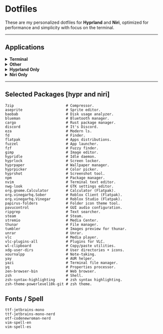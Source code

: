 # Dotfiles

These are my personalized dotfiles for **Hyprland** and **Niri**, optimized for performance and simplicity with focus on the terminal.

---

## Applications

<details>
<summary><strong>Terminal</strong></summary>

- **[Eza](https://github.com/eza-community/eza)** - Modern alternative of ls.
- **[Foot](https://codeberg.org/dnkl/foot)** - Terminal emulator.
- **[fzf](https://github.com/junegunn/fzf)** - Fuzzy finder.
- **[Neovim](https://github.com/neovim/neovim)** - Terminal text editor.
- **[Tmux](https://github.com/tmux/tmux)** - Terminal multiplexer.
- **[Yazi](https://github.com/sxyazi/yazi)** - Terminal File Manager.
- **[zsh](https://github.com/zsh-users/zsh)** - Shell.
- **[zsh-syntax-highlighting](https://github.com/zsh-users/zsh-syntax-highlighting)** - Syntax highlighting.
- **[zsh-theme-powerlevel10k-git](https://github.com/romkatv/powerlevel10k)** - Theme.

</details>

<details>
<summary><strong>Other</strong></summary>

- **[Aseprite](https://github.com/aseprite/aseprite)** - Sprite editor.
- **[Discord](https://discord.com/)** - It's discord.
- **[Flatpak](https://flatpak.org/)** - Apps distributions for Linux.
    - **[Calculator](https://github.com/GNOME/gnome-calculator)** - A Calculator.
    - **[Vinegar](https://vinegarhq.org/)** - Roblox Studio for Linux.
    - **[Sober](https://sober.vinegarhq.org/#introducing-sober)** - Roblox for Linux.
- **[Fuzzel](https://codeberg.org/dnkl/fuzzel)** - App launcher.
- **[Gimp](https://www.gimp.org/)** - Image editor.
- **[nwg-look](https://github.com/nwg-piotr/nwg-look)** - GTK3 Settings editor.
- **[Papirus Folders](https://github.com/PapirusDevelopmentTeam/papirus-folders)** - Folder icon color changer.
- **[Pavucontrol](https://freedesktop.org/software/pulseaudio/pavucontrol)** - GUI Audio configuration.
- **[Stremio](https://www.stremio.com/)** - Media center.
- **[Thunar](https://docs.xfce.org/xfce/thunar/start)** - Lightweight file manager.
- **[VLC](https://www.videolan.org/vlc/)** - Media player.
- **[wl-clipboard]()** - Copy/paste utilities.
- **[Xournal++](https://github.com/xournalpp/xournalpp)** - Notetaking.
- **[Zen Browser](https://github.com/zen-browser/desktop)** - Zen Browser is a Firefox-based 'Browser' (yhea, crazy).

</details>


<details>
<summary><strong>Hyprland Only</strong></summary>

- **[Hypridle](https://github.com/hyprwm/hypridle)** - Idle daemon.
- **[Hyprlock](https://github.com/hyprwm/hyprlock)** - Locks your screen.
- **[Hyprpaper](https://github.com/hyprwm/hyprpaper)** - Manages Wayland wallpapers.
- **[Hyprpicker](https://github.com/hyprwm/hyprpicker)** - Wayland color picker.
- **[Hyprshot](https://github.com/hyprwm/hyprshot)** - Advanced screenshot utility.

</details>


<details>
<summary><strong>Niri Only</strong></summary>

- **[Blueman](https://github.com/blueman-project/blueman)** - Bluetooth manager.

</details>

---

## Selected Packages [hypr and niri]

```text
7zip                        # Compressor.
aseprite                    # Sprite editor.
baobab                      # Disk usage analyzer.
blueman                     # Bluetooth manager.
cargo                       # Rust package manager.
discord                     # It's Discord.
eza                         # Modern ls.
fd                          # Finder.
flatpak                     # Apps distributions.
fuzzel                      # App launcher.
fzf                         # Fuzzy finder.
gimp                        # Image editor.
hypridle                    # Idle daemon.
hyprlock                    # Screen locker.
hyprpaper                   # Wallpaper manager.
hyprpicker                  # Color picker.
hyprshot                    # Screenshot tool.
npm                         # Package manager.
nvim                        # Terminal text editor. 
nwg-look                    # GTK settings editor.
org.gnome.Calculator        # Calculator (Flatpak).
org.vinegarhq.Sober         # Roblox Client (Flatpak).
org.vinegarhq.Vinegar       # Roblox Studio (Flatpak).
papirus-folders             # Folder icon theme tool.
pavucontrol                 # GUI audio configuration.
ripgrep                     # Text searcher.
steam                       # Steam.
stremio                     # Media Center.
thunar                      # File manager.
tumbler                     # Images preview for thunar.
unrar                       # Unrar.
vlc                         # Media player.
vlc-plugins-all             # Plugins for VLC.
wl-clipboard                # Copy/paste utilities.
xdg-user-dirs               # User directories + icons.
xournalpp                   # Note-taking.
yay                         # AUR helper.
yazi                        # Terminal file manager.
yq                          # Properties processor.
zen-browser-bin             # Web browser.
zsh                         # Shell.
zsh-syntax-highlighting     # zsh syntax highlighting.
zsh-theme-powerlevel10k-git # zsh theme.
```

## Fonts / Spell

```text
ttf-jetbrains-mono
ttf-jetbrains-mono-nerd
otf-codenewroman-nerd
vim-spell-en
vim-spell-es
```
